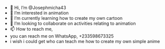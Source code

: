 - 👋 Hi, I’m @Josephmicha43
- 👀 I’m interested in animation 
- 🌱 I’m currently learning how to create my own cartoon 
- 💞️ I’m looking to collaborate on activities relating to animation 
- 📫 How to reach me,
- you can reach me on WhatsApp, +233598673325
- i wish i could get who can teach me how to create my own simple anime

<!---
Josephmicha43/Josephmicha43 is a ✨ special ✨ repository because its `README.md` (this file) appears on your GitHub profile.
You can click the Preview link to take a look at your changes.
--->
